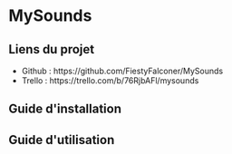# MySounds

## Liens du projet
<ul>
  <li>Github : https://github.com/FiestyFalconer/MySounds</li>
  <li>Trello : https://trello.com/b/76RjbAFl/mysounds</li>
</ul>

## Guide d'installation

## Guide d'utilisation
